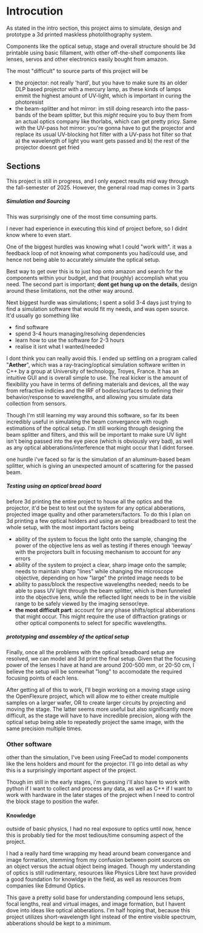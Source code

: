 # Introcution

As stated in the intro section, this project aims to simulate, design and prototype a 3d printed maskless photolithography system. 

Components like the optical setup, stage and overall structure should be 3d printable using basic fillament, with other off-the-shelf components like lenses, servos and other electronics easily bought from amazon. 

The most "difficult" to source parts of this project will be
- the projector: not really 'hard', but you have to make sure its an older DLP based projector with a mercury lamp, as these kinds of lamps emmit the highest amount of UV-light, which is important in curing the photoresist
- the beam-splitter and hot mirror: im still doing research into the pass-bands of the beam splitter, but this *might* require you to buy them from an actual optics company like thorlabs, which can get pretty pricy. Same with the UV-pass hot mirror: you're gonna have to gut the projector and replace its usual UV-blocking hot filter with a UV-pass hot filter so that a) the wavelength of light you want gets passed and b) the rest of the projector doesnt get fried

## Sections

This project is still in progress, and I only expect results mid way through the fall-semester of 2025. However, the general road map comes in 3 parts

##### Simulation and Sourcing

This was surprisingly one of the most time consuming parts.

I never had experience in executing this kind of project before, so I didnt know where to even start. 

One of the biggest hurdles was knowing what I could "work with". it was a feedback loop of not knowing what components you had/could use, and hence not being able to accurately simulate the optical setup. 

Best way to get over this is to just hop onto amazon and search for the components within your budget, and that (roughly) accomplish what you need. The second part is important; **dont get hung up on the details**, design around these limitations, not the other way around. 


Next biggest hurdle was simulations; I spent a solid 3-4 days just trying to find a simulation software that would fit my needs, and was open source. It'd usually go something like 
- find software
- spend 3-4 hours managing/resolving dependencies
- learn how to use the software for 2-3 hours
- realise it isnt what I wanted/needed

I dont think you can really avoid this. I ended up settling on a program called "**Aether**", which was a ray-tracing/optical simulation software written in C++ by a group at University of technology, Troyes, France. It has an intuitive GUI and is overall simple to use. The real kicker is the amount of flexibility you have in terms of defining materials and devices, all the way from refractive indicies and the IRF of bodies/surfaces to defining their behavior/response to wavelengths, and allowing you simulate data collection from sensors. 

Though I'm still learning my way around this software, so far its been incredibly useful in simulating the beam convergance with rough estimations of the optical setup. I'm still working through designing the beam splitter and filters, and this will be important to make sure UV light isn't being passed into the eye piece (which is obviously very bad), as well as any optical abberations/interference that might occur that I didnt forsee. 

one hurdle i've faced so far is the simulation of an aluminum-based beam splitter, which is giving an unexpected amount of scattering for the passed beam. 

##### Testing using an optical bread board

before 3d printing the entire project to house all the optics and the projector, it'd be best to test out the system for any optical abberations, projected image quality and other parameters/factors. 
To do this I plan on 3d printing a few optical holders and using an optical breadboard to test the whole setup, with the most important factors being
- ability of the system to focus the light onto the sample, changing the power of the objective lens as well as testing if theres enough 'leeway' with the projectors built in focusing mechanism to account for any errors
- ability of the system to project a clear, sharp image onto the sample; needs to maintain sharp "lines" while changing the microscope objective, depending on how "large" the printed image needs to be
- ability to pass/block the respective wavelengths needed; needs to be able to pass UV light through the beam splitter, which is then funneled into the objective lens, while the reflected light needs to be in the visible range to be safely viewed by the imaging sensor/eye. 
- **the most difficult part**: account for any phase shifts/optical abberations that might occur. This might require the use of diffraction gratings or other optical components to select for specific wavelengths. 

##### prototyping and assembley of the optical setup

Finally, once all the problems with the optical breadboard setup are resolved, we can model and 3d print the final setup. Given that the focusing power of the lenses I have at hand are around 200-500 mm, or 
20-50 cm, I believe the setup will be somewhat "long" to accomodate the required focusing points of each lens. 



After getting all of this to work, I'll begin working on a moving stage using the OpenFlexure project, which will allow me to either create multiple samples on a larger wafer, OR to create larger circuits by
projecting and moving the stage. The latter seems more useful but also significantly more difficult, as the stage will have to have incredible precision, along with the optical setup being able to repeatedly
project the same image, with the same precision multiple times.



### Other software

other than the simulation, I've been using FreeCad to model components like the lens holders and mount for the projector. I'll go into detail as why this is a surprisingly important aspect of the project. 

Though im still in the early stages, i'm guessing i'll also have to work with python if I want to collect and process any data, as well as C++ if I want to work with hardware in the later stages of the project when I need to control the block stage to position the wafer. 

#### Knowledge

outside of basic physics, I had no real exposure to optics until now, hence this is probably tied for the most tedious/time consuming aspect of the project. 

I had a really hard time wrapping my head around beam convergance and image formation, stemming from my confusion between point sources on an object versus the actual object being imaged. 
Though my understanding of optics is still rudimentary, resources like Physics Libre text have provided a good foundation for knowldge in the field, as well as resources from companies like Edmund Optics. 

This gave a pretty solid base for understanding compound lens setups, focal lengths, real and virtual images, and image formation, but I havent dove into ideas like optical abberations. 
I'm half hoping that, because this project utilizes short-wavelength light instead of the entire visible spectrum, abberations should be kept to a minimum. 




